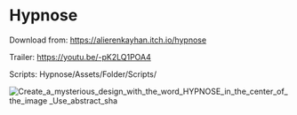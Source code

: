 # Hypnose

Download from: https://alierenkayhan.itch.io/hypnose

Trailer: https://youtu.be/-pK2LQ1POA4

Scripts: Hypnose/Assets/Folder/Scripts/

![Create_a_mysterious_design_with_the_word_HYPNOSE_in_the_center_of_the_image _Use_abstract_sha](https://github.com/muntehayvz/Hypnose/assets/110225035/9329ac4e-052c-49d8-84e6-ccc5025e00c9)
